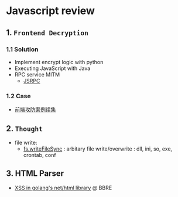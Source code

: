 # Javascript review
## 1. `Frontend Decryption`


### 1.1 Solution
- Implement encrypt logic with python
- Executing JavaScript with Java
- RPC service MITM
  - [JSRPC](https://www.svenbeast.com/post/kn2fEdp4Q/)

### 1.2 Case
 - [前端攻防案例续集](https://r0fus0d.blog.ffffffff0x.com/post/js-case2/)


## 2. `Thought`
- file write: 
  - [fs.writeFileSync](https://www.geeksforgeeks.org/node-js-fs-writefilesync-method/?ref=lbp) : arbitary file write/overwrite : dll, ini, so, exe, crontab, conf


## 3. HTML Parser
- [XSS in golang's net/html library](https://www.youtube.com/watch?v=H1TVk3HhL9E) @ BBRE
